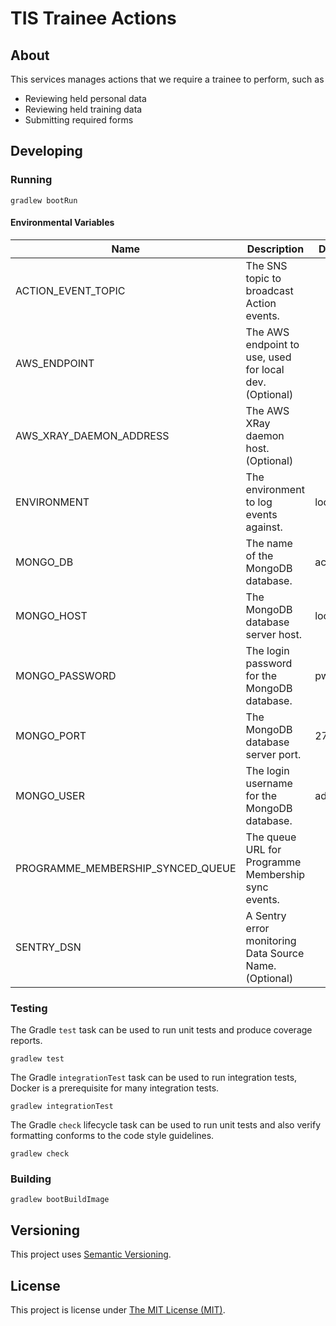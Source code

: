 # TIS Trainee Actions

## About
This services manages actions that we require a trainee to perform, such as

 - Reviewing held personal data
 - Reviewing held training data
 - Submitting required forms

## Developing

### Running

```shell
gradlew bootRun
```

#### Environmental Variables

| Name                              | Description                                             | Default   |
|-----------------------------------|---------------------------------------------------------|-----------|
| ACTION_EVENT_TOPIC                | The SNS topic to broadcast Action events.               |           |
| AWS_ENDPOINT                      | The AWS endpoint to use, used for local dev. (Optional) |           |
| AWS_XRAY_DAEMON_ADDRESS           | The AWS XRay daemon host. (Optional)                    |           |
| ENVIRONMENT                       | The environment to log events against.                  | local     |
| MONGO_DB                          | The name of the MongoDB database.                       | actions   |
| MONGO_HOST                        | The MongoDB database server host.                       | localhost |
| MONGO_PASSWORD                    | The login password for the MongoDB database.            | pwd       |
| MONGO_PORT                        | The MongoDB database server port.                       | 27017     |
| MONGO_USER                        | The login username for the MongoDB database.            | admin     |
| PROGRAMME_MEMBERSHIP_SYNCED_QUEUE | The queue URL for Programme Membership sync events.     |           |
| SENTRY_DSN                        | A Sentry error monitoring Data Source Name. (Optional)  |           |


### Testing

The Gradle `test` task can be used to run unit tests and produce coverage
reports.
```shell
gradlew test
```

The Gradle `integrationTest` task can be used to run integration tests, Docker
is a prerequisite for many integration tests.
```shell
gradlew integrationTest
```

The Gradle `check` lifecycle task can be used to run unit tests and also verify
formatting conforms to the code style guidelines.
```shell
gradlew check
```

### Building

```shell
gradlew bootBuildImage
```

## Versioning
This project uses [Semantic Versioning](semver.org).

## License
This project is license under [The MIT License (MIT)](LICENSE).
